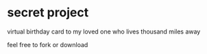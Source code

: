 # secret project
virtual birthday card to my loved one who lives thousand miles away

feel free to fork or download 
